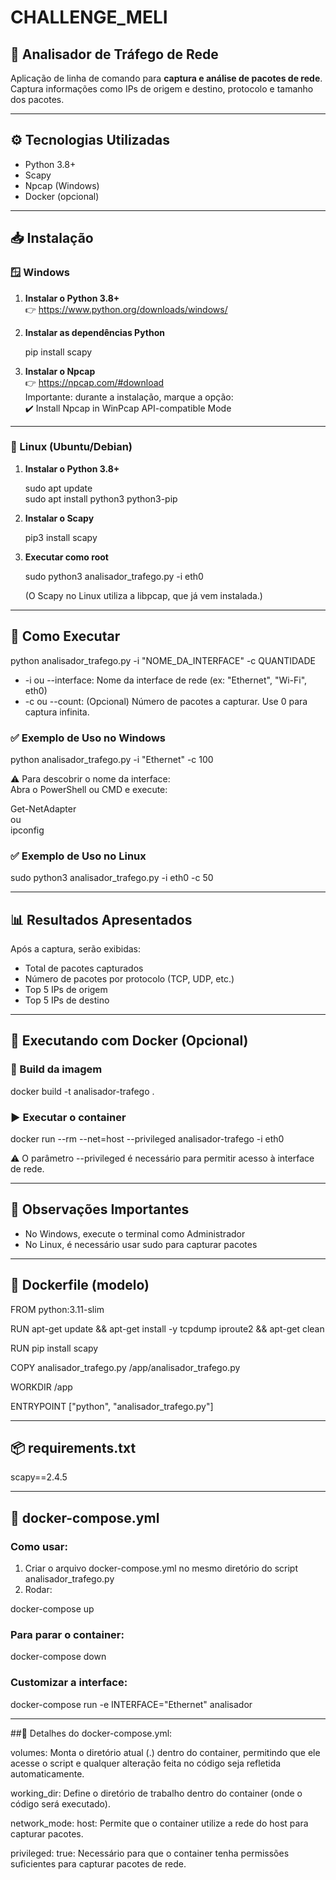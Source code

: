 # CHALLENGE_MELI

## 📡 Analisador de Tráfego de Rede

Aplicação de linha de comando para **captura e análise de pacotes de rede**.  
Captura informações como IPs de origem e destino, protocolo e tamanho dos pacotes.

---

## ⚙️ Tecnologias Utilizadas

- Python 3.8+
- Scapy
- Npcap (Windows)
- Docker (opcional)

---

## 📥 Instalação

### 🪟 Windows

1. **Instalar o Python 3.8+**  
   👉 https://www.python.org/downloads/windows/

2. **Instalar as dependências Python**

   pip install scapy

3. **Instalar o Npcap**  
   👉 https://npcap.com/#download  
   Importante: durante a instalação, marque a opção:  
   ✔️ Install Npcap in WinPcap API-compatible Mode

---

### 🐧 Linux (Ubuntu/Debian)

1. **Instalar o Python 3.8+**

   sudo apt update  
   sudo apt install python3 python3-pip

2. **Instalar o Scapy**

   pip3 install scapy

3. **Executar como root**

   sudo python3 analisador_trafego.py -i eth0

   (O Scapy no Linux utiliza a libpcap, que já vem instalada.)

---

## 🚀 Como Executar

python analisador_trafego.py -i "NOME_DA_INTERFACE" -c QUANTIDADE

- -i ou --interface: Nome da interface de rede (ex: "Ethernet", "Wi-Fi", eth0)
- -c ou --count: (Opcional) Número de pacotes a capturar. Use 0 para captura infinita.

### ✅ Exemplo de Uso no Windows

python analisador_trafego.py -i "Ethernet" -c 100

⚠️ Para descobrir o nome da interface:  
Abra o PowerShell ou CMD e execute:

Get-NetAdapter  
ou  
ipconfig

### ✅ Exemplo de Uso no Linux

sudo python3 analisador_trafego.py -i eth0 -c 50

---

## 📊 Resultados Apresentados

Após a captura, serão exibidas:

- Total de pacotes capturados  
- Número de pacotes por protocolo (TCP, UDP, etc.)  
- Top 5 IPs de origem  
- Top 5 IPs de destino  

---

## 🐳 Executando com Docker (Opcional)

### 🔨 Build da imagem

docker build -t analisador-trafego .

### ▶️ Executar o container

docker run --rm --net=host --privileged analisador-trafego -i eth0

⚠️ O parâmetro --privileged é necessário para permitir acesso à interface de rede.

---

## 📜 Observações Importantes

- No Windows, execute o terminal como Administrador  
- No Linux, é necessário usar sudo para capturar pacotes

---

## 🐳 Dockerfile (modelo)

FROM python:3.11-slim

RUN apt-get update && apt-get install -y tcpdump iproute2 && apt-get clean

RUN pip install scapy

COPY analisador_trafego.py /app/analisador_trafego.py

WORKDIR /app

ENTRYPOINT ["python", "analisador_trafego.py"]

---

## 📦 requirements.txt

scapy==2.4.5

---

## 🐳 docker-compose.yml

### Como usar:

1. Criar o arquivo docker-compose.yml no mesmo diretório do script analisador_trafego.py
2. Rodar:

docker-compose up

### Para parar o container:

docker-compose down

### Customizar a interface:

docker-compose run -e INTERFACE="Ethernet" analisador

---

##🔧 Detalhes do docker-compose.yml:

volumes: Monta o diretório atual (.) dentro do container, permitindo que ele acesse o script e qualquer alteração feita no código seja refletida automaticamente.

working_dir: Define o diretório de trabalho dentro do container (onde o código será executado).

network_mode: host: Permite que o container utilize a rede do host para capturar pacotes.

privileged: true: Necessário para que o container tenha permissões suficientes para capturar pacotes de rede.
